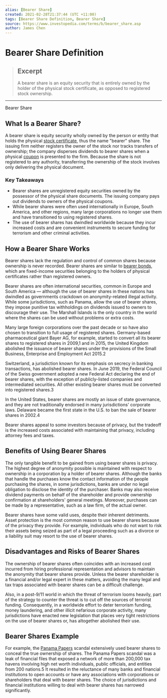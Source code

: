 ```yaml
---
alias: [Bearer Share]
created: 2021-02-28T21:37:44 (UTC +11:00)
tags: [Bearer Share Definition, Bearer Share]
source: https://www.investopedia.com/terms/b/bearer_share.asp
author: James Chen
---
```


# Bearer Share Definition

> ## Excerpt
> A bearer share is an equity security that is entirely owned by the holder of the physical stock certificate, as opposed to registered stock ownership.

---

Bearer Share
## What Is a Bearer Share?

A bearer share is equity security wholly owned by the person or entity that holds the physical [stock certificate](https://www.investopedia.com/terms/s/stockcertificate.asp), thus the name "bearer" share. The issuing firm neither registers the owner of the stock nor tracks transfers of ownership; the company disperses dividends to bearer shares when a physical [coupon](https://www.investopedia.com/terms/c/coupon.asp) is presented to the firm. Because the share is not registered to any authority, transferring the ownership of the stock involves only delivering the physical document.

### Key Takeaways

-   Bearer shares are unregistered equity securities owned by the possessor of the physical share documents. The issuing company pays out dividends to owners of the physical coupons.
-   While bearer shares were often used internationally in Europe, South America, and other regions, many large corporations no longer use them and have transitioned to using registered shares.
-   The use of bearer shares has dwindled worldwide because they incur increased costs and are convenient instruments to secure funding for terrorism and other criminal activities.

## How a Bearer Share Works

Bearer shares lack the regulation and control of common shares because ownership is never recorded. Bearer shares are similar to [bearer bonds](https://www.investopedia.com/terms/b/bearer_bond.asp), which are fixed-income securities belonging to the holders of physical certificates rather than registered owners.

Bearer shares are often international securities, common in Europe and South America — although the use of bearer shares in these nations has dwindled as governments crackdown on anonymity-related illegal activity. While some jurisdictions, such as Panama, allow the use of bearer shares, they impose punitive tax withholdings on dividends issued to owners to discourage their use. The Marshall Islands is the only country in the world where the shares can be used without problems or extra costs.

Many large foreign corporations over the past decade or so have also chosen to transition to full usage of registered shares. Germany-based pharmaceutical giant Bayer AG, for example, started to convert all its bearer shares to registered shares in 2009,1 and in 2015, the United Kingdom abolished the issuance of bearer shares under the provisions of the Small Business, Enterprise and Employment Act 2015.2

Switzerland, a jurisdiction known for its emphasis on secrecy in banking transactions, has abolished bearer shares. In June 2019, the Federal Council of the Swiss government adopted a new Federal Act declaring the end of bearer shares, with the exception of publicly-listed companies and intermediated securities. All other existing bearer shares must be converted into registered shares.3

In the United States, bearer shares are mostly an issue of state governance, and they are not traditionally endorsed in many jurisdictions' corporate laws. Delaware became the first state in the U.S. to ban the sale of bearer shares in 2002.4

Bearer shares appeal to some investors because of privacy, but the tradeoff is the increased costs associated with maintaining that privacy, including attorney fees and taxes.

## Benefits of Using Bearer Shares

The only tangible benefit to be gained from using bearer shares is privacy. The highest degree of anonymity possible is maintained with respect to ownership in a corporation by a holder of bearer shares. Although the banks that handle the purchases know the contact information of the people purchasing the shares, in some jurisdictions, banks are under no legal obligation to disclose the identity of the purchaser. Banks may also receive dividend payments on behalf of the shareholder and provide ownership confirmation at shareholders' general meetings. Moreover, purchases can be made by a representative, such as a law firm, of the actual owner.

Bearer shares have some valid uses, despite their inherent detriments. Asset protection is the most common reason to use bearer shares because of the privacy they provide. For example, individuals who do not want to risk their assets being seized as part of a legal proceeding such as a divorce or a liability suit may resort to the use of bearer shares.

## Disadvantages and Risks of Bearer Shares

The ownership of bearer shares often coincides with an increased cost incurred from hiring professional representation and advisors to maintain the anonymity that bearer shares provide. Unless the bearer shareholder is a financial and/or legal expert in these matters, avoiding the many legal and tax traps associated with bearer shares can be a difficult challenge.

Also, in a post-9/11 world in which the threat of terrorism looms heavily, part of the strategy to counter the threat is to cut off the sources of terrorist funding. Consequently, in a worldwide effort to deter terrorism funding, money laundering, and other illicit nefarious corporate activity, many jurisdictions have enacted new legislation that places very tight restrictions on the use of bearer shares or, has altogether abolished their use.

## Bearer Shares Example

For example, the [Panama Papers](https://www.investopedia.com/terms/p/panama-papers.asp) scandal extensively used bearer shares to conceal the true ownership of shares. The Panama Papers scandal was a leak of financial files that exposed a network of more than 200,000 tax havens involving high net worth individuals, public officials, and entities from 200 nations.5 It resulted in the reluctance of many banks and financial institutions to open accounts or have any associations with corporations or shareholders that deal with bearer shares. The choice of jurisdictions and financial institutions willing to deal with bearer shares has narrowed significantly.
